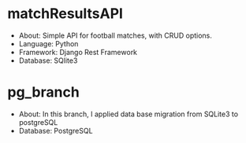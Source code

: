 # matchResultsAPI

- About: Simple API for football matches, with CRUD options.
- Language: Python
- Framework: Django Rest Framework
- Database: SQlite3

# pg_branch

- About: In this branch, I applied data base migration from SQLite3 to postgreSQL
- Database: PostgreSQL
